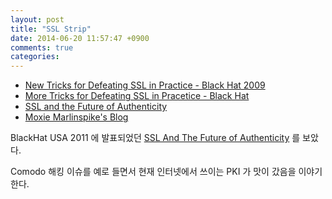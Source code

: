 ```yaml
---
layout: post
title: "SSL Strip"
date: 2014-06-20 11:57:47 +0900
comments: true
categories: 
---
```


* [New Tricks for Defeating SSL in Practice - Black Hat 2009](https://www.blackhat.com/presentations/bh-dc-09/Marlinspike/BlackHat-DC-09-Marlinspike-Defeating-SSL.pdf)
* [More Tricks for Defeating SSL in Pracetice - Black Hat](https://www.blackhat.com/presentations/bh-usa-09/MARLINSPIKE/BHUSA09-Marlinspike-DefeatSSL-SLIDES.pdf) 
* [SSL and the Future of Authenticity](http://www.youtube.com/watch?v=Z7Wl2FW2TcA)
* [Moxie Marlinspike's Blog](http://www.thoughtcrime.org/blog/)

BlackHat USA 2011 에 발표되었던 [SSL And The Future of Authenticity](http://www.youtube.com/watch?v=Z7Wl2FW2TcA) 를 보았다.

Comodo 해킹 이슈를 예로 들면서 현재 인터넷에서 쓰이는 PKI 가 맛이 갔음을 이야기한다.
